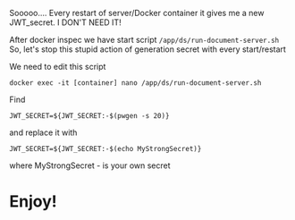 Sooooo....
Every restart of server/Docker container it gives me a new JWT_secret.
I DON'T NEED IT!

After docker inspec we have start script `/app/ds/run-document-server.sh`
So, let's stop this stupid action of generation secret with every start/restart

We need to edit this script
```
docker exec -it [container] nano /app/ds/run-document-server.sh
```

Find
```
JWT_SECRET=${JWT_SECRET:-$(pwgen -s 20)}
```
and replace it with
```
JWT_SECRET=${JWT_SECRET:-$(echo MyStrongSecret)}
```
where MyStrongSecret - is your own secret

# Enjoy!
